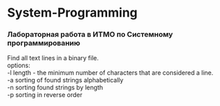 # System-Programming

### Лабораторная работа в ИТМО по Системному программированию
 
Find all text lines in a binary file.<br/>
options:<br/>
-l length - the minimum number of characters that are considered a line.<br/>
-a sorting of found strings alphabetically<br/>
-n sorting found strings by length<br/>
-p sorting in reverse order <br/>
